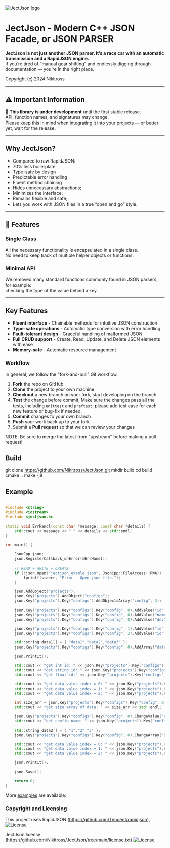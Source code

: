 ﻿![JectJson logo](doc/logo/jectjson_logo_.png)

# JectJson - Modern C++ JSON Facade, or JSON PARSER

**JectJson is not just another JSON parser. It’s a race car with an automatic transmission and a RapidJSON engine.**  
If you’re tired of “manual gear shifting” and endlessly digging through documentation — you’re in the right place.


Copyright (c) 2024 Nikitross

---

## ⚠️ Important Information

📌 **This library is under development** until the first stable release.  
API, function names, and signatures may change.  
Please keep this in mind when integrating it into your projects — or better yet, wait for the release.

---

## Why JectJson?

- Compared to raw RapidJSON:
- 70% less boilerplate
- Type-safe by design
- Predictable error handling
- Fluent method chaining
- Hides unnecessary abstractions;
- Minimizes the interface;
- Remains flexible and safe;
- Lets you work with JSON files in a true “open and go” style.

---

## 🧰 Features

### Single Class
All the necessary functionality is encapsulated in a single class.  
No need to keep track of multiple helper objects or functions.

### Minimal API
We removed many standard functions commonly found in JSON parsers, for example:  
checking the type of the value behind a key.

---

## Key Features

- **Fluent interface**      - Chainable methods for intuitive JSON construction
- **Type-safe operations**  - Automatic type conversion with error handling
- **Fault-tolerant design** - Graceful handling of malformed JSON
- **Full CRUD support**     - Create, Read, Update, and Delete JSON elements with ease
- **Memory-safe**           - Automatic resource management

### Workflow

In general, we follow the "fork-and-pull" Git workflow.

 1. **Fork** the repo on GitHub
 2. **Clone** the project to your own machine
 3. **Checkout** a new branch on your fork, start developing on the branch
 4. **Test** the change before commit, Make sure the changes pass all the tests, including `unittest` and `preftest`, please add test case for each new feature or bug-fix if needed.
 5. **Commit** changes to your own branch
 6. **Push** your work back up to your fork
 7. Submit a **Pull request** so that we can review your changes

NOTE: Be sure to merge the latest from "upstream" before making a pull request!

## Build

git clone https://github.com/Nikitross/JectJson.git
mkdir build
cd build
cmake .. 
make -j8

## Example

~~~~~~~~~~cpp

#include <string>
#include <iostream>
#include <jectjson.h>

static void ErrHandl(const char *message, const char *details) {
	std::cout << message << " " << details << std::endl;
}

int main() {
		
	JsonCpp json;
	json.RegisterCallback_onError(&ErrHandl);
	
	// READ + WRITE + CREATE
	if (!json.Open("jectjson_examle.json", JsonCpp::FileAccess::RWA)) {
		fprintf(stderr, "Error - Open json file.");
	}

	json.AddObject("projects");
	json.Key("projects").AddObject("configs");
	json.Key("projects").Key("configs").AddObjectsArray("config", 3);

	json.Key("projects").Key("configs").Key("config", 0).AddValue("id", 1);
	json.Key("projects").Key("configs").Key("config", 0).AddValue("name", "config name");
	json.Key("projects").Key("configs").Key("config", 0).AddValue("dev", "usb");

	json.Key("projects").Key("configs").Key("config", 1).AddValue("id", "2");
	json.Key("projects").Key("configs").Key("config", 2).AddValue("id", 3.433333333);

	std::string data1[] = { "data1","data2","data3" };
	json.Key("projects").Key("configs").Key("config", 0).AddArray("data", data1, 3);

	json.PrintIt();

	std::cout << "get int id: " << json.Key("projects").Key("configs").Key("config", 0).GetValue<int>("id") << std::endl;
	std::cout << "get string id: " << json.Key("projects").Key("configs").Key("config", 1).GetValue<std::string>("id") << std::endl;
	std::cout << "get float id:" << json.Key("projects").Key("configs").Key("config", 2).GetValue<float>("id") << std::endl;

	std::cout << "get data value index = 0: " << json.Key("projects").Key("configs").Key("config", 0).GetValue<std::string>("data", 0) << std::endl;
	std::cout << "get data value index = 1: " << json.Key("projects").Key("configs").Key("config", 0).GetValue<std::string>("data", 1) << std::endl;
	std::cout << "get data value index = 2: " << json.Key("projects").Key("configs").Key("config", 0).GetValue<std::string>("data", 2) << std::endl;

	int size_arr = json.Key("projects").Key("configs").Key("config", 0).GetSizeArray("data");
	std::cout << "get size array of data: " << size_arr << std::endl;

	json.Key("projects").Key("configs").Key("config", 0).ChangeValue("name", "JectJson config");
	std::cout << "get config name: " << json.Key("projects").Key("configs").Key("config", 0).GetValue<std::string>("name") << std::endl;

	std::string data2[] = { "1","2","3" };
	json.Key("projects").Key("configs").Key("config", 0).ChangeArray("data", data2, 3);

	std::cout << "get data value index = 0: " << json.Key("projects").Key("configs").Key("config", 0).GetValue<std::string>("data", 0) << std::endl;
	std::cout << "get data value index = 1: " << json.Key("projects").Key("configs").Key("config", 0).GetValue<std::string>("data", 1) << std::endl;
	std::cout << "get data value index = 2: " << json.Key("projects").Key("configs").Key("config", 0).GetValue<std::string>("data", 2) << std::endl;

	json.PrintIt();

	json.Save();

	return 0;
}
~~~~~~~~~~

More [examples](https://github.com/Nikitross/JectJson/tree/main/example) are available:

### Copyright and Licensing

This project uses RapidJSON (https://github.com/Tencent/rapidjson),
[![License](https://img.shields.io/badge/License-MIT-blue.svg)](https://opensource.org/licenses/MIT)

JectJson license (https://github.com/Nikitross/JectJson/tree/main/license.txt)
[![License](https://img.shields.io/badge/License-MIT-blue.svg)](https://opensource.org/licenses/MIT)

<!--
Keywords: JSON parser, C++ JSON library, lightweight JSON, embedded JSON, JSON for IoT, JSON reader, JSON writer, JSON manipulation , rapidjson , cplusplus, json-library, cpp17, json
-->